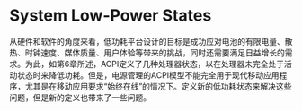 # System Low-Power States
从硬件和软件的角度来看，低功耗平台设计的目标是成功应对电池的有限电量、散热、时钟速度、媒体质量、用户体验等带来的挑战，同时还需要满足日益增长的需求。为此，如第6章所述，ACPI定义了几种处理器状态，以在处理器未完全处于活动状态时来降低功耗。但是，电源管理的ACPI模型不能完全用于现代移动应用程序，尤其是在移动应用要求“始终在线”的情况下。定义新的低功耗状态来解决这些问题，但是新的定义也带来了一些问题。